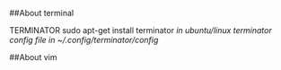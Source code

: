 
##About terminal

TERMINATOR
sudo apt-get install terminator
*in ubuntu/linux terminator config file in ~/.config/terminator/config*


##About vim

